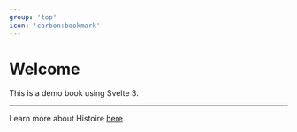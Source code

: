 ```yaml
---
group: 'top'
icon: 'carbon:bookmark'
---
```


# Welcome

This is a demo book using Svelte 3.

---

Learn more about Histoire [here](https://histoire.dev/).
